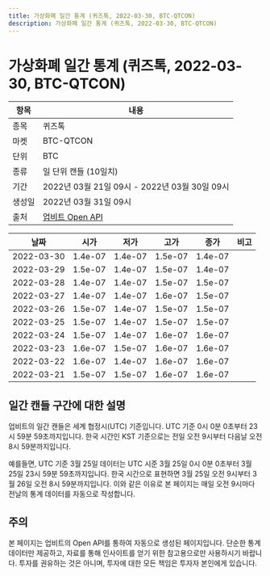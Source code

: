 ```yaml
---
title: 가상화폐 일간 통계 (퀴즈톡, 2022-03-30, BTC-QTCON)
description: 가상화폐 일간 통계 (퀴즈톡, 2022-03-30, BTC-QTCON)
---
```



가상화폐 일간 통계 (퀴즈톡, 2022-03-30, BTC-QTCON)
===

|항목|내용|
|--|--|
|종목|퀴즈톡|
|마켓|BTC-QTCON|
|단위|BTC|
|종류|일 단위 캔들 (10일치)|
|기간|2022년 03월 21일 09시 - 2022년 03월 30일 09시|
|생성일|2022년 03월 31일 09시|
|출처|[업비트 Open API](https://docs.upbit.com)|


|날짜|시가|저가|고가|종가|비고|
|--|--|--|--|--|--|
|2022-03-30|1.4e-07|1.4e-07|1.5e-07|1.4e-07|    |
|2022-03-29|1.5e-07|1.4e-07|1.5e-07|1.4e-07|    |
|2022-03-28|1.4e-07|1.4e-07|1.5e-07|1.5e-07|    |
|2022-03-27|1.4e-07|1.4e-07|1.6e-07|1.5e-07|    |
|2022-03-26|1.5e-07|1.4e-07|1.5e-07|1.5e-07|    |
|2022-03-25|1.5e-07|1.4e-07|1.5e-07|1.5e-07|    |
|2022-03-24|1.5e-07|1.4e-07|1.6e-07|1.6e-07|    |
|2022-03-23|1.6e-07|1.5e-07|1.6e-07|1.6e-07|    |
|2022-03-22|1.6e-07|1.4e-07|1.6e-07|1.6e-07|    |
|2022-03-21|1.5e-07|1.5e-07|1.6e-07|1.6e-07|    |


일간 캔들 구간에 대한 설명
---


업비트의 일간 캔들은 세계 협정시(UTC) 기준입니다. 
UTC 기준 0시 0분 0초부터 23시 59분 59초까지입니다. 
한국 시간인 KST 기준으로는 전일 오전 9시부터 다음날 오전 8시 59분까지입니다. 


예를들면, UTC 기준 3월 25일 데이터는 UTC 시준 3월 25일 0시 0분 0초부터 3월 25일 23시 59분 59초까지입니다. 
한국 시간으로 표현하면 3월 25일 오전 9시부터 3월 26일 오전 8시 59분까지입니다. 
이와 같은 이유로 본 페이지는 매일 오전 9시마다 전날의 통계 데이터를 자동으로 작성합니다. 


주의
---


본 페이지는 업비트의 Open API를 통하여 자동으로 생성된 페이지입니다. 
단순한 통계 데이터만 제공하고, 자료를 통해 인사이트를 얻기 위한 참고용으로만 사용하시기 바랍니다. 
투자를 권유하는 것은 아니며, 투자에 대한 모든 책임은 투자자 본인에게 있습니다. 
